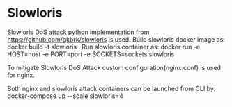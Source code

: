 # Slowloris

Slowloris DoS attack python implementation from https://github.com/gkbrk/slowloris is used. 
Build slowloris docker image as: docker build -t slowloris .
Run slowloris container as: docker run -e HOST=host -e PORT=port -e SOCKETS=sockets slowloris

To mitigate Slowloris DoS Attack custom configuration(nginx.conf) is used for nginx.

Both nginx and slowloris attack containers can be launched from CLI by: docker-compose up --scale slowloris=4
